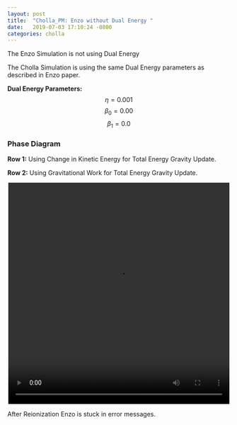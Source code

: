 ```yaml
---
layout: post
title:  "Cholla_PM: Enzo without Dual Energy "
date:   2019-07-03 17:10:24 -0800
categories: cholla
---
```



The Enzo Simulation is not using Dual Energy

The Cholla Simulation is using the same Dual Energy parameters as described in Enzo paper.


**Dual Energy Parameters:** $$\eta=0.001$$    $$\beta_0 = 0.00$$     $$\beta_1 = 0.0$$

 
 
### Phase Diagram

**Row 1:** Using Change in Kinetic Energy for Total Energy Gravity Update.

**Row 2:** Using Gravitational Work for Total Energy Gravity Update.

<div style="text-align: center">
<video src="{{ site.url }}assets/videos/phase_diagram_DE_beta_simple_beta0.00_noDE.mp4" width="500" height="500" controls preload> </video>
</div>


After Reionization Enzo is stuck in error messages. 